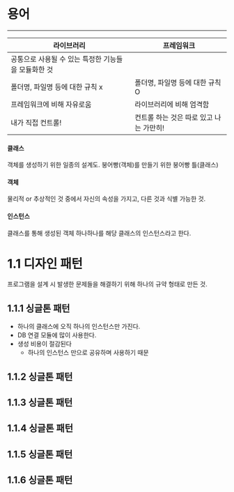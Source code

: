 # 용어 
---
|라이브러리|프레임워크|
|---|---|
|공통으로 사용될 수 있는 특정한 기능들을 모듈화한 것|
|폴더명, 파일명 등에 대한 규칙 x|폴더명, 파일명 등에 대한 규칙 O|
|프레임워크에 비해 자유로움|라이브러리에 비해 엄격함|
|내가 직접 컨트롤!|컨트롤 하는 것은 따로 있고 나는 가만히!|

#### 클래스
객체를 생성하기 위한 일종의 설계도. 붕어빵(객체)를 만들기 위한 붕어빵 틀(클래스)
#### 객체
물리적 or 추상적인 것 중에서 자신의 속성을 가지고, 다른 것과 식별 가능한 것.
#### 인스턴스
클래스를 통해 생성된 객체 하나하나를 해당 클래스의 인스턴스라고 한다.


# 1.1 디자인 패턴
프로그램을 설계 시 발생한 문제들을 해결하기 위해 하나의 규약 형태로 만든 것.

## 1.1.1 싱글톤 패턴
- 하나의 클래스에 오직 하나의 인스턴스만 가진다.
- DB 연결 모듈에 많이 사용한다. 
- 생성 비용이 절감된다
  - 하나의 인스턴스 만으로 공유하며  사용하기 때문
## 1.1.2 싱글톤 패턴
## 1.1.3 싱글톤 패턴
## 1.1.4 싱글톤 패턴
## 1.1.5 싱글톤 패턴
## 1.1.6 싱글톤 패턴
